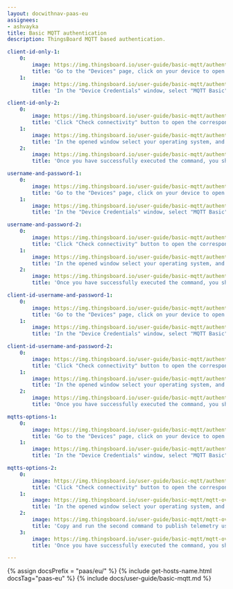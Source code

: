 ```yaml
---
layout: docwithnav-paas-eu
assignees:
- ashvayka
title: Basic MQTT authentication
description: ThingsBoard MQTT based authentication.

client-id-only-1:
    0:
        image: https://img.thingsboard.io/user-guide/basic-mqtt/authentication-manage-credentials-1-paas.png
        title: 'Go to the "Devices" page, click on your device to open the device details window, and click the "Manage credentials" button;'
    1:
        image: https://img.thingsboard.io/user-guide/basic-mqtt/authentication-based-on-client-id-only-1-paas.png
        title: 'In the "Device Credentials" window, select "MQTT Basic" credential type, and specify client ID. Click "Save".'

client-id-only-2:
    0:
        image: https://img.thingsboard.io/user-guide/basic-mqtt/authentication-based-on-client-id-only-2-paas.png
        title: 'Click "Check connectivity" button to open the corresponding window;'
    1:
        image: https://img.thingsboard.io/user-guide/basic-mqtt/authentication-based-on-client-id-only-3-paas.png
        title: 'In the opened window select your operating system, and install the necessary client tools using the command from the guide. Copy and run the command to publish telemetry;'
    2:
        image: https://img.thingsboard.io/user-guide/basic-mqtt/authentication-based-on-client-id-only-4-paas.png
        title: 'Once you have successfully executed the command, you should see the published "temperature" readings.'

username-and-password-1:
    0:
        image: https://img.thingsboard.io/user-guide/basic-mqtt/authentication-manage-credentials-1-paas.png
        title: 'Go to the "Devices" page, click on your device to open the device details window, and click the "Manage credentials" button;'
    1:
        image: https://img.thingsboard.io/user-guide/basic-mqtt/authentication-based-on-username-and-password-1-paas.png
        title: 'In the "Device Credentials" window, select "MQTT Basic" credential type, and specify username and password. Click "Save".'

username-and-password-2:
    0:
        image: https://img.thingsboard.io/user-guide/basic-mqtt/authentication-based-on-username-and-password-2-paas.png
        title: 'Click "Check connectivity" button to open the corresponding window;'
    1:
        image: https://img.thingsboard.io/user-guide/basic-mqtt/authentication-based-on-username-and-password-3-paas.png
        title: 'In the opened window select your operating system, and install the necessary client tools using the command from the guide. Copy and run the command to publish telemetry;'
    2:
        image: https://img.thingsboard.io/user-guide/basic-mqtt/authentication-based-on-username-and-password-4-paas.png
        title: 'Once you have successfully executed the command, you should see the published "temperature" readings.'

client-id-username-and-password-1:
    0:
        image: https://img.thingsboard.io/user-guide/basic-mqtt/authentication-manage-credentials-1-paas.png
        title: 'Go to the "Devices" page, click on your device to open the device details window, and click the "Manage credentials" button;'
    1:
        image: https://img.thingsboard.io/user-guide/basic-mqtt/authentication-based-on-client-id-username-and-password-1-paas.png
        title: 'In the "Device Credentials" window, select "MQTT Basic" credential type, and specify client ID, username and password. Click "Save".'

client-id-username-and-password-2:
    0:
        image: https://img.thingsboard.io/user-guide/basic-mqtt/authentication-based-on-client-id-username-and-password-2-paas.png
        title: 'Click "Check connectivity" button to open the corresponding window;'
    1:
        image: https://img.thingsboard.io/user-guide/basic-mqtt/authentication-based-on-client-id-username-and-password-3-paas.png
        title: 'In the opened window select your operating system, and install the necessary client tools using the command from the guide. Copy and run the command to publish telemetry;'
    2:
        image: https://img.thingsboard.io/user-guide/basic-mqtt/authentication-based-on-client-id-username-and-password-4-paas.png
        title: 'Once you have successfully executed the command, you should see the published "temperature" readings.'

mqtts-options-1:
    0:
        image: https://img.thingsboard.io/user-guide/basic-mqtt/authentication-manage-credentials-1-paas.png
        title: 'Go to the "Devices" page, click on your device to open the device details window, and click the "Manage credentials" button;'
    1:
        image: https://img.thingsboard.io/user-guide/basic-mqtt/authentication-based-on-client-id-username-and-password-1-paas.png
        title: 'In the "Device Credentials" window, select "MQTT Basic" credential type, and specify device credentials. Click "Save".'

mqtts-options-2:
    0:
        image: https://img.thingsboard.io/user-guide/basic-mqtt/authentication-based-on-client-id-username-and-password-2-paas.png
        title: 'Click "Check connectivity" button to open the corresponding window;'
    1:
        image: https://img.thingsboard.io/user-guide/basic-mqtt/mqtt-over-tls-2-paas.png
        title: 'In the opened window select your operating system, and install the necessary client tools using the command from the guide. Switch to the "MQTTs" protocol. Copy and run the first command to download the valid CA certificate;'
    2:
        image: https://img.thingsboard.io/user-guide/basic-mqtt/mqtt-over-tls-3-paas.png
        title: 'Copy and run the second command to publish telemetry using the tb-cloud-root-ca.pem certificate and the device credentials you specified for its authentication;'
    3:
        image: https://img.thingsboard.io/user-guide/basic-mqtt/mqtt-over-tls-4-paas.png
        title: 'Once you have successfully executed the command, you should see the published "temperature" readings.'

---
```


{% assign docsPrefix = "paas/eu/" %}
{% include get-hosts-name.html docsTag="paas-eu" %}
{% include docs/user-guide/basic-mqtt.md %}